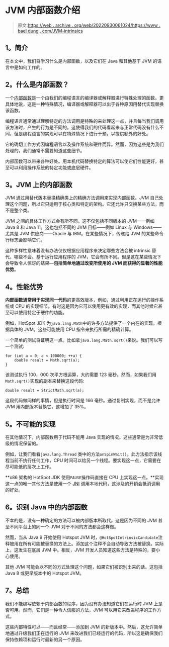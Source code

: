 # JVM 内部函数介绍

> 原文:[https://web . archive . org/web/20220930061024/https://www . bael dung . com/JVM-intrinsics](https://web.archive.org/web/20220930061024/https://www.baeldung.com/jvm-intrinsics)

## **1。简介**

在本文中，我们将学习什么是内部函数，以及它们在 Java 和其他基于 JVM 的语言中是如何工作的。

## **2。什么是内部函数？**

一个[内部函数](https://web.archive.org/web/20220914050006/https://en.wikipedia.org/wiki/Intrinsic_function)是一个由我们的编程语言的编译器或解释器进行特殊处理的函数。更具体地说，这是一种特殊情况，编译器或解释器可以出于各种原因用替代实现替换该函数。

编程语言通常通过理解特定的方法调用是特殊的来处理这一点，并且每当我们调用该方法时，产生的行为是不同的。这使得我们的代码看起来与正常代码没有什么不同，但是编程语言的实现可以在特殊情况下进行干预，以提供额外的好处。

它的确切工作方式因编程语言以及操作系统和硬件而异。然而，因为这些是为我们处理的，我们通常不需要知道这些细节。

内部函数可以带来各种好处。用本机代码替换特定的算法可以使它们性能更好，甚至可以利用操作系统的特定功能或底层硬件。

## **3。JVM 上的内部函数**

JVM 通过用替代版本替换精确类上的精确方法调用来实现内部函数。JVM 自己处理这个问题，所以它只适用于核心类和特定的架构。它还允许只交换某些方法，而不是整个类。

JVM 之间的具体工作方式会有所不同。这不仅包括不同版本的 JVM——例如 Java 8 和 Java 11。这也包括不同的 JVM 目标——例如 Linux 与 Windows——尤其是 JVM 供应商——Oracle 与 IBM。在某些情况下，传递给 JVM 的某些命令行标志会影响它们。

这种多样性意味着没有办法仅仅根据应用程序来决定哪些方法会被 intrinsic 替代，哪些不会。基于运行应用程序的 JVM，它会有所不同。但是这在某些情况下会导致令人惊讶的结果—**包括简单地通过改变所使用的 JVM 而获得的显著的性能优势**。

## **4。性能优势**

**内部函数通常用于实现同一代码**的更高效版本，例如，通过利用正在运行的操作系统或 CPU 的实现细节。有时这是因为它可以使用更有效的实现，而其他时候它甚至可以使用特定于硬件的功能。

例如，HotSpot JDK 为`java.lang.Math`中的许多方法提供了一个内在的实现。根据具体的 JVM，这些可能使用 CPU 指令来执行所需的精确计算。

一个简单的测试将证明这一点。比如拿`java.lang.Math.sqrt()`来说。我们可以写一个测试:

```
for (int a = 0; a < 100000; ++a) {
    double result = Math.sqrt(a);
} 
```

该测试执行 100，000 次平方根运算，大约需要 123 毫秒。然而，如果我们用`Math.sqrt()`实现的副本来替换这段代码:

```
double result = StrictMath.sqrt(a);
```

这段代码做同样的事情，但是执行时间是 166 毫秒。通过复制实现，而不是允许 JVM 用内部版本替换它，这增加了 35%。

## **5。不可能的实现**

在其他情况下，内部函数用于代码不能用 Java 实现的情况。这些通常是为非常低级的情况保留的。

例如，让我们看看`java.lang.Thread` 类中的方法`onSpinWait()`。此方法指示该线程当前不执行任何工作，CPU 时间可以给另一个线程。要实现这一点，它需要在尽可能低的层次上工作。

**x86 架构的 HotSpot JDK 使用`PAUSE`操作码直接在 CPU 上实现这一点。**实现这一点的唯一其他方法是使用一个 [JNI](/web/20220914050006/https://www.baeldung.com/jni) 调用本地代码，这涉及的开销会抵消调用的好处。

## **6。识别 Java 中的内部函数**

不幸的是，没有一种确定的方法可以被内部版本所取代。这是因为不同的 JVM 甚至不同平台上的同一个 JVM 对于不同的方法都会这样做。

然而，当从 Java 9 开始使用 Hotspot JVM 时，`@HotSpotIntrinsicCandidate`注释被用在所有可能被替换的方法上。添加这个注释不会自动导致方法被替换。实际上，这发生在底层 JVM 中。相反，JVM 开发人员知道这些方法是特殊的，要小心使用。

其他 JVM 可能会以不同的方式处理这个问题，如果它们被识别出来的话。这包括 Java 8 或更早版本中的 Hotspot JVM。

## **7。总结**

我们不能编写依赖于内部函数的程序，因为没有办法知道它们在运行时 JVM 上是否可用。然而，它们是一种令人信服的方法，JVM 可以用它来改进程序的工作方式。

这些内部特性可以——而且经常——添加到 JVM 的新版本中。然后，这允许简单地通过升级我们正在运行的 JVM 来改进我们已经运行的代码，所以这是确保我们保持依赖项和运行时最新的另一个原因。